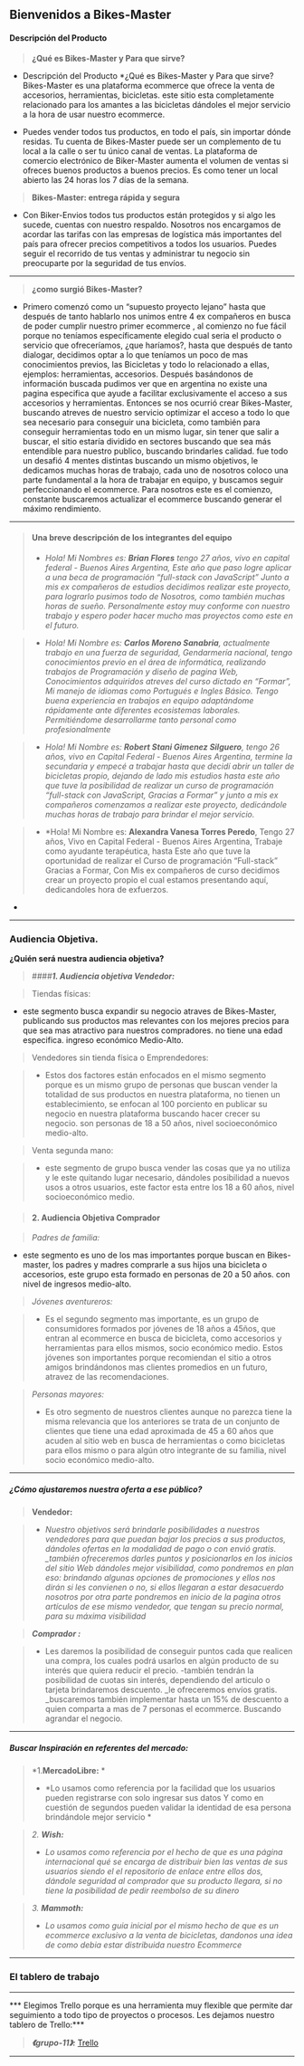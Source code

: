 Bienvenidos a Bikes-Master 
-----------
#### Descripción del Producto

> **¿Qué es Bikes-Master y Para que sirve?**

- Descripción del Producto *¿Qué es Bikes-Master y Para que sirve? Bikes-Master es una plataforma ecommerce que ofrece la venta de accesorios, herramientas, bicicletas. este sitio esta completamente relacionado para los amantes a las bicicletas dándoles el mejor servicio a la hora de usar nuestro ecommerce.

- Puedes vender todos tus productos, en todo el país, sin importar dónde residas. Tu cuenta de Bikes-Master puede ser un complemento de tu local a la calle o ser tu único canal de ventas. La plataforma de comercio electrónico de Biker-Master aumenta el volumen de ventas si ofreces buenos productos a buenos precios. Es como tener un local abierto las 24 horas los 7 días de la semana.

> **Bikes-Master: entrega rápida y segura**

- Con Biker-Envios todos tus productos están protegidos y si algo les sucede, cuentas con nuestro respaldo. Nosotros nos encargamos de acordar las tarifas con las empresas de logística más importantes del país para ofrecer precios competitivos a todos los usuarios. Puedes seguir el recorrido de tus ventas y administrar tu negocio sin preocuparte por la seguridad de tus envíos.

------------


> **¿como surgió Bikes-Master?**

- Primero comenzó como un “supuesto proyecto lejano” hasta que después de tanto hablarlo nos unimos entre 4 ex compañeros en busca de poder cumplir nuestro primer ecommerce , al comienzo no fue fácil porque no teníamos específicamente elegido cual seria el producto o servicio que ofreceríamos, ¿que haríamos?, hasta que después de tanto dialogar, decidimos optar a lo que teníamos un poco de mas conocimientos previos, las Bicicletas y todo lo relacionado a ellas, ejemplos: herramientas, accesorios. Después basándonos de información buscada pudimos ver que en argentina no existe una pagina especifica que ayude a facilitar exclusivamente el acceso a sus accesorios y herramientas. Entonces se nos ocurrió crear Bikes-Master, buscando atreves de nuestro servicio optimizar el acceso a todo lo que sea necesario para conseguir una bicicleta, como también para conseguir herramientas todo en un mismo lugar, sin tener que salir a buscar, el sitio estaría dividido en sectores buscando que sea más entendible para nuestro publico, buscando brindarles calidad. fue todo un desafió 4 mentes distintas buscando un mismo objetivos, le dedicamos muchas horas de trabajo, cada uno de nosotros coloco una parte fundamental a la hora de trabajar en equipo, y buscamos seguir perfeccionando el ecommerce. Para nosotros este es el comienzo, constante buscaremos actualizar el ecommerce buscando generar el máximo rendimiento.

----------
> #### Una breve descripción de los integrantes del equipo
> - *Hola! Mi Nombres es: **Brian Flores** tengo 27 años, vivo en capital federal - Buenos Aires Argentina, Este año que paso logre aplicar a una beca de programación “full-stack con JavaScript” Junto a mis ex compañeros de estudios decidimos realizar este proyecto, para lograrlo pusimos todo de Nosotros, como también muchas horas de sueño. Personalmente estoy muy conforme con nuestro trabajo y espero poder hacer mucho mas proyectos como este en el futuro.*

> - *Hola! Mi Nombre es: **Carlos Moreno Sanabria**, actualmente trabajo en una fuerza de seguridad, Gendarmería nacional, tengo conocimientos previo en el área de informática, realizando trabajos de Programación y diseño de pagina Web, Conocimientos adquiridos atreves del curso dictado en “Formar”, Mi manejo de idiomas como Portugués e Ingles Básico. Tengo buena experiencia en trabajos en equipo adaptándome rápidamente ante diferentes ecosistemas laborales. Permitiéndome desarrollarme tanto personal como profesionalmente*

> - *Hola! Mi Nombre es: **Robert Stani Gimenez Silguero**, tengo 26 años, vivo en Capital Federal - Buenos Aires Argentina, termine la secundaria y empecé a trabajar hasta que decidí abrir un taller de bicicletas propio, dejando de lado mis estudios hasta este año que tuve la posibilidad de realizar un curso de programación “full-stack con JavaScript, Gracias a Formar” y junto a mis ex compañeros comenzamos a realizar este proyecto, dedicándole muchas horas de trabajo para brindar el mejor servicio.*

> - *Hola! Mi Nombre es: **Alexandra Vanesa Torres Peredo**, Tengo 27 años, Vivo en Capital Federal - Buenos Aires Argentina, Trabaje como ayudante terapéutica, hasta Este año que tuve la oportunidad de realizar el Curso de programación “Full-stack” Gracias a Formar, Con Mis ex compañeros de curso decidimos crear un proyecto propio el cual estamos presentando aquí, dedicandoles hora de exfuerzos.
*
------------

### Audiencia Objetiva.

 **¿Quién será nuestra audiencia objetiva?**

>   ####***1. Audiencia objetiva Vendedor:***

> Tiendas físicas:
- este segmento busca expandir su negocio atraves de Bikes-Master, publicando sus productos mas relevantes con los mejores precios para que sea mas atractivo para nuestros compradores. no tiene una edad especifica. ingreso económico Medio-Alto.

> Vendedores sin tienda física o Emprendedores:

>-  Estos dos factores están enfocados en el mismo segmento porque es un mismo grupo de personas que buscan vender la totalidad de sus productos en nuestra plataforma, no tienen un establecimiento, se enfocan al 100 porciento en publicar su negocio en nuestra plataforma buscando hacer crecer su negocio. son personas de 18 a 50 años, nivel socioeconómico medio-alto.

> Venta segunda mano: 

> - este segmento de grupo busca vender las cosas que ya no utiliza y le este quitando lugar necesario, dándoles posibilidad a nuevos usos a otros usuarios, este factor esta entre los 18 a 60 años, nivel socioeconómico medio.

> #### 2. Audiencia Objetiva Comprador

> *Padres de familia:*
-  este segmento es uno de los mas importantes porque buscan en Bikes-master, los padres y madres comprarle a sus hijos una bicicleta o accesorios, este grupo esta formado en personas de 20 a 50 años. con nivel de ingresos medio-alto.

> *Jóvenes aventureros:*

>  - Es el segundo segmento mas importante, es un grupo de consumidores formados por jóvenes de 18 años a 45ños, que entran al ecommerce en busca de bicicleta, como accesorios y herramientas para ellos mismos, socio económico medio. Estos jóvenes son importantes porque recomiendan el sitio a otros amigos brindándonos mas clientes promedios en un futuro, atravez de las recomendaciones. 

> *Personas mayores:*
>  - Es otro segmento de nuestros clientes aunque no parezca tiene la misma relevancia que los anteriores se trata de un conjunto de clientes que tiene una edad aproximada de 45 a 60 años que acuden al sitio web en busca de herramientas o como bicicletas para ellos mismo o para algún otro integrante de su familia, nivel socio económico medio-alto.

--------

##### ***¿Cómo ajustaremos nuestra oferta a ese público?***

> **Vendedor:**

> -  *Nuestro objetivos será brindarle posibilidades a nuestros vendedores para que puedan bajar los precios a sus productos, dándoles ofertas en la modalidad de pago o con envió gratis. _también ofreceremos darles puntos y posicionarlos en los inicios del sitio Web dándoles mejor visibilidad, como pondremos en plan eso: brindando algunas opciones de promociones y ellos nos dirán si les convienen o no, si ellos llegaran a estar desacuerdo nosotros por otra parte pondremos en inicio de la pagina otros artículos de ese mismo vendedor, que tengan su precio normal, para su máxima visibilidad*

> ***Comprador :***

> - Les daremos la posibilidad de conseguir puntos cada que realicen una compra, los cuales podrá usarlos en algún producto de su interés que quiera reducir el precio. -también tendrán la posibilidad de cuotas sin interés, dependiendo del articulo o tarjeta brindaremos descuento. _le ofreceremos envíos gratis. _buscaremos también implementar hasta un 15% de descuento a quien comparta a mas de 7 personas el ecommerce. Buscando agrandar el negocio.

------

##### *Buscar Inspiración en referentes del mercado:*

> *1.**MercadoLibre:** *
> - *Lo usamos como referencia por la facilidad que los usuarios pueden registrarse con solo ingresar sus datos Y como en cuestión de segundos pueden validar la identidad de esa persona brindándole mejor servicio *

> *2. **Wish:***
> - *Lo usamos como referencia por el hecho de que es una página internacional qué se encarga de distribuir bien las ventas de sus usuarios siendo el el repositorio de enlace entre ellos dos, dándole seguridad al comprador que su producto llegara, si no tiene la posibilidad de pedir reembolso de su dinero*



> *3. **Mammoth:***
>- *Lo usamos como guia inicial por el mismo hecho de que es un ecommerce exclusivo a la venta de bicicletas, dandonos una idea de como debia estar distribuida nuestro Ecommerce*

-----
### El tablero de trabajo
---
*** Elegimos Trello porque es una herramienta muy flexible que permite dar seguimiento a todo tipo de proyectos o procesos. Les dejamos nuestro tablero de Trello:***    

> ***《grupo-11》:*** [Trello](https://trello.com/b/MxYWjp0i "Trello")
----



